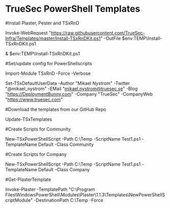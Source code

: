 # TrueSec PowerShell Templates


#Install Plaster, Pester and TSxRnD

Invoke-WebRequest "https://raw.githubusercontent.com/TrueSec-Infra/Templates/master/Install-TSxRnDKit.ps1" -OutFile $env:TEMP\Install-TSxRnDKit.ps1

& $env:TEMP\Install-TSxRnDKit.ps1


#Set/update config for PowerShellscripts

Import-Module TSxRnD -Force -Verbose

Set-TSxDefaultUserData -Author "Mikael Nystrom" -Twitter "@mikael_nystrom" -EMail "mikael.nystrom@truesec.se" -Blog "https://DeploymentBunny.com" -Company "TrueSec" -CompanyWeb "https://www.truesec.com"



#Download the templates from our GitHub Repo

Update-TSxTemplates


#Create Scripts for Community

New-TSxPowerShellScript -Path C:\Temp -ScriptName Test1.ps1 -TemplateName Default -Class Community


#Create Scripts for Company

New-TSxPowerShellScript -Path C:\Temp -ScriptName Test1.ps1 -TemplateName Default -Class Company


#Get-PlasterTemplate

Invoke-Plaster -TemplatePath "C:\Program Files\WindowsPowerShell\Modules\Plaster\1.1.3\Templates\NewPowerShellScriptModule" -DestinationPath C:\Temp -Force

